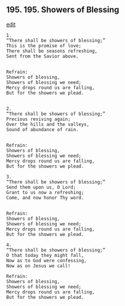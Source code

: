 
## 195.  195. Showers of Blessing
[edit](https://docs.google.com/document/d/1rehInDZD_xEtgZ1qTN7H_pOd4UTX1FnK/edit?mode=html)






    1.
    “There shall be showers of blessing;”
    This is the promise of love;
    There shall be seasons refreshing,
    Sent from the Savior above.


    Refrain:
    Showers of blessing,
    Showers of blessing we need;
    Mercy drops round us are falling,
    But for the showers we plead.


    2.
    “There shall be showers of blessing;”
    Precious reviving again;
    Over the hills and the valleys,
    Sound of abundance of rain.


    Refrain:
    Showers of blessing,
    Showers of blessing we need;
    Mercy drops round us are falling,
    But for the showers we plead.

    3.
    “There shall be showers of blessing;”
    Send them upon us, O Lord;
    Grant to us now a refreshing;
    Come, and now honor Thy word.


    Refrain:
    Showers of blessing,
    Showers of blessing we need;
    Mercy drops round us are falling,
    But for the showers we plead.

    4.
    “There shall be showers of blessing;”
    O that today they might fall,
    Now as to God were confessing,
    Now as on Jesus we call!

    Refrain:
    Showers of blessing,
    Showers of blessing we need;
    Mercy drops round us are falling,
    But for the showers we plead.

